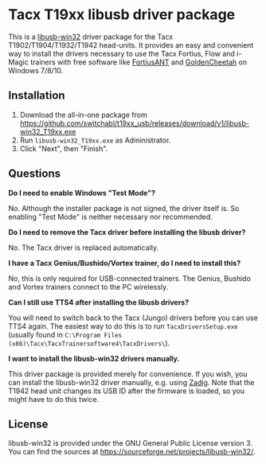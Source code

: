 # Tacx T19xx libusb driver package
This is a [libusb-win32](https://sourceforge.net/projects/libusb-win32/) driver package for the Tacx T1902/T1904/T1932/T1942 head-units. It provides an easy and convenient way to install the drivers necessary to use the Tacx Fortius, Flow and i-Magic trainers with free software like [FortiusANT](https://github.com/WouterJD/FortiusANT) and [GoldenCheetah](https://www.goldencheetah.org) on Windows 7/8/10.

## Installation

1. Download the all-in-one package from https://github.com/switchabl/t19xx_usb/releases/download/v1/libusb-win32_T19xx.exe
2. Run `libusb-win32_T19xx.exe` as Administrator.
3. Click "Next", then "Finish".

## Questions

**Do I need to enable Windows "Test Mode"?**

No. Although the installer package is not signed, the driver itself is. So enabling "Test Mode" is neither necessary nor recommended.

**Do I need to remove the Tacx driver before installing the libusb driver?**

No. The Tacx driver is replaced automatically.

**I have a Tacx Genius/Bushido/Vortex trainer, do I need to install this?**

No, this is only required for USB-connected trainers. The Genius, Bushido and Vortex trainers connect to the PC wirelessly.

**Can I still use TTS4 after installing the libusb drivers?**

You will need to switch back to the Tacx (Jungo) drivers before you can use TTS4 again. The easiest way to do this is to run `TacxDriversSetup.exe` (usually found in `C:\Program Files (x86)\Tacx\TacxTrainersoftware4\TacxDrivers\`).

**I want to install the libusb-win32 drivers manually.**

This driver package is provided merely for convenience. If you wish, you can install the libusb-win32 driver manually, e.g. using [Zadig](https://zadig.akeo.ie/). Note that the T1942 head unit changes its USB ID after the firmware is loaded, so you might have to do this twice.

## License

libusb-win32 is provided under the GNU General Public License version 3. You can find the sources at https://sourceforge.net/projects/libusb-win32/.
